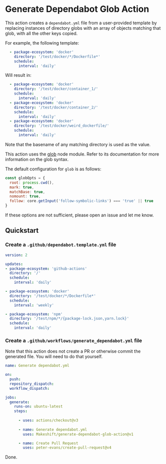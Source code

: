 # Generate Dependabot Glob Action

This action creates a `dependabot.yml` file from a user-provided template by replacing instances of directory globs with an array of objects matching that glob, with all the other keys copied.

For example, the following template:

```yaml
  - package-ecosystem: 'docker'
    directory: '/test/docker/*/Dockerfile*'
    schedule:
      interval: 'daily'
```

Will result in:

```yaml
  - package-ecosystem: 'docker'
    directory: '/test/docker/container_1/'
    schedule:
      interval: 'daily'
  - package-ecosystem: 'docker'
    directory: '/test/docker/container_2/'
    schedule:
      interval: 'daily'
  - package-ecosystem: 'docker'
    directory: '/test/docker/weird_dockerfile/'
    schedule:
      interval: 'daily'
```

Note that the basename of any matching directory is used as the value.

This action uses the [glob](https://www.npmjs.com/package/glob) node module. Refer to its documentation for more information on the glob syntax.

The default configuration for `glob` is as follows:

```js
const globOpts = {
  root: process.cwd(),
  mark: true,
  matchBase: true,
  nomount: true,
  follow: core.getInput('follow-symbolic-links') === 'true' || true
}
```

If these options are not sufficient, please open an issue and let me know.

## Quickstart

### Create a `.github/dependabot.template.yml` file
  
  ```yaml
version: 2

updates:
  - package-ecosystem: 'github-actions'
    directory: '/'
    schedule:
      interval: 'daily'

  - package-ecosystem: 'docker'
    directory: '/test/docker/*/Dockerfile*'
    schedule:
      interval: 'weekly'

  - package-ecosystem: 'npm'
    directory: '/test/npm/*/{package-lock.json,yarn.lock}'
    schedule:
      interval: 'daily'

  ```

### Create a `.github/workflows/generate_dependabot.yml` file

Note that this action does not create a PR or otherwise commit the generated file. You will need to do that yourself.

```yaml
name: Generate dependabot.yml

on:
  push:
  repository_dispatch:
  workflow_dispatch:

jobs:
  generate:
    runs-on: ubuntu-latest
    steps:
      
      - uses: actions/checkout@v3
        
      - name: Generate dependabot.yml
        uses: Makeshift/generate-dependabot-glob-action@v1

      - name: Create Pull Request
        uses: peter-evans/create-pull-request@v4
```

Done.
